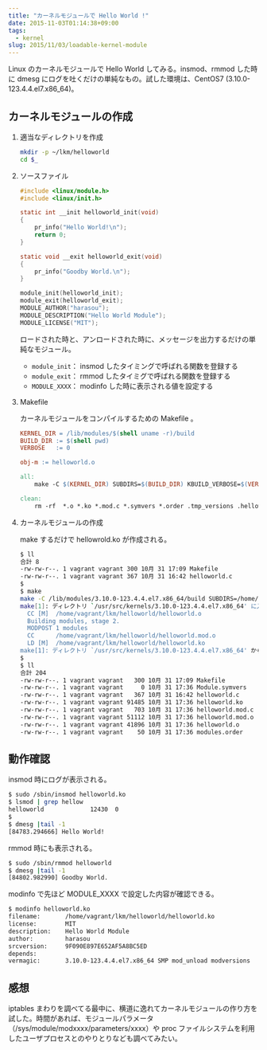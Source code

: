 ```yaml
---
title: "カーネルモジュールで Hello World !"
date: 2015-11-03T01:14:38+09:00
tags:
  - kernel
slug: 2015/11/03/loadable-kernel-module
---
```


Linux のカーネルモジュールで Hello World してみる。insmod、rmmod した時に dmesg にログを吐くだけの単純なもの。試した環境は、CentOS7 (3.10.0-123.4.4.el7.x86_64)。

<!--more-->

カーネルモジュールの作成
----------------------------------------------------------------------

1. 適当なディレクトリを作成

    ```sh
    mkdir -p ~/lkm/helloworld
    cd $_
    ```

1. ソースファイル

    ```c
    #include <linux/module.h>
    #include <linux/init.h>
    
    static int __init helloworld_init(void)
    {
        pr_info("Hello World!\n");
        return 0;
    }
    
    static void __exit helloworld_exit(void)
    {
        pr_info("Goodby World.\n");
    }
    
    module_init(helloworld_init);
    module_exit(helloworld_exit);
    MODULE_AUTHOR("harasou");
    MODULE_DESCRIPTION("Hello World Module");
    MODULE_LICENSE("MIT");
    ```
    ロードされた時と、アンロードされた時に、メッセージを出力するだけの単純なモジュール。
  
    - `module_init`： insmod したタイミングで呼ばれる関数を登録する
    - `module_exit`： rmmod したタイミグで呼ばれる関数を登録する
    - `MODULE_XXXX`： modinfo した時に表示される値を設定する

1. Makefile

    カーネルモジュールをコンパイルするための Makefile 。
    ```makefile
    KERNEL_DIR = /lib/modules/$(shell uname -r)/build
    BUILD_DIR := $(shell pwd)
    VERBOSE   := 0
    
    obj-m := helloworld.o
    
    all:
        make -C $(KERNEL_DIR) SUBDIRS=$(BUILD_DIR) KBUILD_VERBOSE=$(VERBOSE) modules
    
    clean:
        rm -rf  *.o *.ko *.mod.c *.symvers *.order .tmp_versions .helloworld.*
    ```

1. カーネルモジュールの作成

    make するだけで hellowrold.ko が作成される。
    ```sh
    $ ll
    合計 8
    -rw-rw-r--. 1 vagrant vagrant 300 10月 31 17:09 Makefile
    -rw-rw-r--. 1 vagrant vagrant 367 10月 31 16:42 helloworld.c
    $
    $ make
    make -C /lib/modules/3.10.0-123.4.4.el7.x86_64/build SUBDIRS=/home/vagrant/lkm/helloworld KBUILD_VERBOSE=0 modules
    make[1]: ディレクトリ `/usr/src/kernels/3.10.0-123.4.4.el7.x86_64' に入ります
      CC [M]  /home/vagrant/lkm/helloworld/helloworld.o
      Building modules, stage 2.
      MODPOST 1 modules
      CC      /home/vagrant/lkm/helloworld/helloworld.mod.o
      LD [M]  /home/vagrant/lkm/helloworld/helloworld.ko
    make[1]: ディレクトリ `/usr/src/kernels/3.10.0-123.4.4.el7.x86_64' から出ます
    $
    $ ll
    合計 204
    -rw-rw-r--. 1 vagrant vagrant   300 10月 31 17:09 Makefile
    -rw-rw-r--. 1 vagrant vagrant     0 10月 31 17:36 Module.symvers
    -rw-rw-r--. 1 vagrant vagrant   367 10月 31 16:42 helloworld.c
    -rw-rw-r--. 1 vagrant vagrant 91485 10月 31 17:36 helloworld.ko
    -rw-rw-r--. 1 vagrant vagrant   703 10月 31 17:36 helloworld.mod.c
    -rw-rw-r--. 1 vagrant vagrant 51112 10月 31 17:36 helloworld.mod.o
    -rw-rw-r--. 1 vagrant vagrant 41896 10月 31 17:36 helloworld.o
    -rw-rw-r--. 1 vagrant vagrant    50 10月 31 17:36 modules.order
    ```


動作確認
----------------------------------------------------------------------

insmod 時にログが表示される。
```sh
$ sudo /sbin/insmod helloworld.ko
$ lsmod | grep hellow
helloworld             12430  0
$
$ dmesg |tail -1
[84783.294666] Hello World!
```

rmmod 時にも表示される。
```sh
$ sudo /sbin/rmmod helloworld
$ dmesg |tail -1
[84802.982990] Goodby World.
```

modinfo で先ほど MODULE_XXXX で設定した内容が確認できる。
```sh
$ modinfo helloworld.ko
filename:       /home/vagrant/lkm/helloworld/helloworld.ko
license:        MIT
description:    Hello World Module
author:         harasou
srcversion:     9F090E897E652AF5A8BC5ED
depends:
vermagic:       3.10.0-123.4.4.el7.x86_64 SMP mod_unload modversions
```


感想
----------------------------------------------------------------------
iptables まわりを調べてる最中に、横道に逸れてカーネルモジュールの作り方を試した。時間があれば、モジュールパラメータ（/sys/module/modxxxx/parameters/xxxx）や proc ファイルシステムを利用したユーザプロセスとのやりとりなども調べてみたい。
